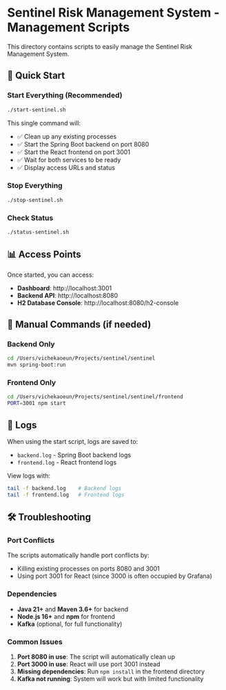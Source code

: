 # Sentinel Risk Management System - Management Scripts

This directory contains scripts to easily manage the Sentinel Risk Management System.

## 🚀 Quick Start

### Start Everything (Recommended)
```bash
./start-sentinel.sh
```

This single command will:
- ✅ Clean up any existing processes
- ✅ Start the Spring Boot backend on port 8080
- ✅ Start the React frontend on port 3001
- ✅ Wait for both services to be ready
- ✅ Display access URLs and status

### Stop Everything
```bash
./stop-sentinel.sh
```

### Check Status
```bash
./status-sentinel.sh
```

## 📊 Access Points

Once started, you can access:

- **Dashboard**: http://localhost:3001
- **Backend API**: http://localhost:8080
- **H2 Database Console**: http://localhost:8080/h2-console

## 🔧 Manual Commands (if needed)

### Backend Only
```bash
cd /Users/vichekaoeun/Projects/sentinel/sentinel
mvn spring-boot:run
```

### Frontend Only
```bash
cd /Users/vichekaoeun/Projects/sentinel/sentinel/frontend
PORT=3001 npm start
```

## 📝 Logs

When using the start script, logs are saved to:
- `backend.log` - Spring Boot backend logs
- `frontend.log` - React frontend logs

View logs with:
```bash
tail -f backend.log    # Backend logs
tail -f frontend.log   # Frontend logs
```

## 🛠️ Troubleshooting

### Port Conflicts
The scripts automatically handle port conflicts by:
- Killing existing processes on ports 8080 and 3001
- Using port 3001 for React (since 3000 is often occupied by Grafana)

### Dependencies
- **Java 21+** and **Maven 3.6+** for backend
- **Node.js 16+** and **npm** for frontend
- **Kafka** (optional, for full functionality)

### Common Issues
1. **Port 8080 in use**: The script will automatically clean up
2. **Port 3000 in use**: React will use port 3001 instead
3. **Missing dependencies**: Run `npm install` in the frontend directory
4. **Kafka not running**: System will work but with limited functionality
